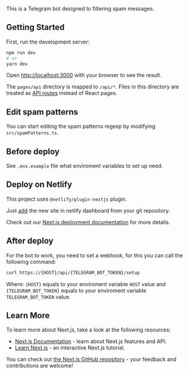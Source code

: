 This is a Telegram bot designed to filtering spam messages.

## Getting Started

First, run the development server:

```bash
npm run dev
# or
yarn dev
```

Open [http://localhost:3000](http://localhost:3000) with your browser to see the result.

The `pages/api` directory is mapped to `/api/*`. Files in this directory are treated as [API routes](https://nextjs.org/docs/api-routes/introduction) instead of React pages.

## Edit spam patterns

You can start editing the spam patterns regexp by modifying `src/spamPatterns.ts`.

## Before deploy

See `.env.example` file what enviroment variables to set up need.

## Deploy on Netlify

This project uses `@netlify/plugin-nextjs` plugin.

Just [add](https://app.netlify.com/start) the new site in netlify dashboard from your git repository.

Check out our [Next.js deployment documentation](https://nextjs.org/docs/deployment) for more details.

## After deploy

For the bot to work, you need to set a webhook, for this you can call the following command:

```sh
curl https://{HOST}/api/{TELEGRAM_BOT_TOKEN}/setup
```

Where: `{HOST}` equals to your enviroment variable `HOST` value and `{TELEGRAM_BOT_TOKEN}` equals to your enviroment variable `TELEGRAM_BOT_TOKEN` value.

## Learn More

To learn more about Next.js, take a look at the following resources:

- [Next.js Documentation](https://nextjs.org/docs) - learn about Next.js features and API.
- [Learn Next.js](https://nextjs.org/learn) - an interactive Next.js tutorial.

You can check out [the Next.js GitHub repository](https://github.com/vercel/next.js/) - your feedback and contributions are welcome!
